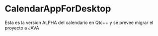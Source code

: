 # CalendarAppForDesktop

Esta es la version ALPHA del calendario en Qtc++ y se prevee migrar el proyecto a JAVA
